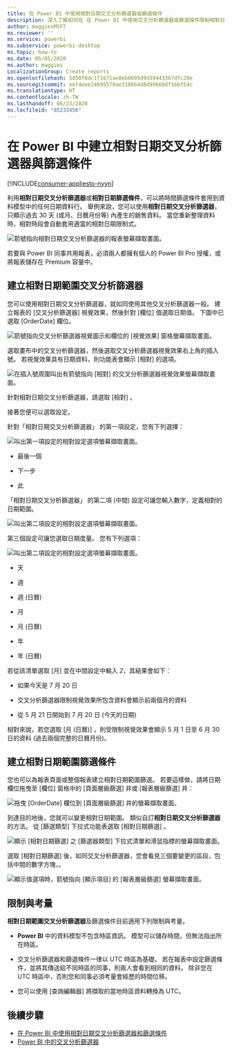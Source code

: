 ```yaml
---
title: 在 Power BI 中使用相對日期交叉分析篩選器或篩選條件
description: 深入了解如何在 在 Power BI 中使用交叉分析篩選器或篩選條件限制相對日期範圍。
author: maggiesMSFT
ms.reviewer: ''
ms.service: powerbi
ms.subservice: powerbi-desktop
ms.topic: how-to
ms.date: 05/05/2020
ms.author: maggies
LocalizationGroup: Create reports
ms.openlocfilehash: 5d50f6dc1f1671ae8eb6695d9d39443367dfc20e
ms.sourcegitcommit: eef4eee24695570ae3186b4d8d99660df16bf54c
ms.translationtype: HT
ms.contentlocale: zh-TW
ms.lasthandoff: 06/23/2020
ms.locfileid: "85233456"
---
```

# <a name="creating-a-relative-date-slicer-and-filter-in-power-bi"></a>在 Power BI 中建立相對日期交叉分析篩選器與篩選條件

[!INCLUDE[consumer-appliesto-nyyn](../includes/consumer-appliesto-nyyn.md)]

利用**相對日期交叉分析篩選器**或**相對日期篩選條件**，可以將時間篩選條件套用到資料模型中的任何日期資料行。 舉例來說，您可以使用**相對日期交叉分析篩選器**，只顯示過去 30 天 (或月、日曆月份等) 內產生的銷售資料。 當您重新整理資料時，相對時段會自動套用適當的相對日期限制式。

![箭號指向相對日期交叉分析篩選器的報表螢幕擷取畫面。](media/desktop-slicer-filter-date-range/relative-date-range-slicer-filter-01.png)

若要與 Power BI 同事共用報表，必須兩人都擁有個人的 Power BI Pro 授權，或將報表儲存在 Premium 容量中。

## <a name="create-the-relative-date-range-slicer"></a>建立相對日期範圍交叉分析篩選器

您可以使用相對日期交叉分析篩選器，就如同使用其他交叉分析篩選器一般。 建立報表的 [交叉分析篩選器]  視覺效果，然後針對 [欄位]  值選取日期值。 下圖中已選取 [OrderDate]  欄位。

![箭號指向交叉分析篩選器視覺圖示和欄位的 [視覺效果] 窗格螢幕擷取畫面。](media/desktop-slicer-filter-date-range/relative-date-range-slicer-filter-02.png)

選取畫布中的交叉分析篩選器，然後選取交叉分析篩選器視覺效果右上角的插入號。 若視覺效果具有日期資料，則功能表會顯示 [相對]  的選項。

![在插入號周圍叫出有箭號指向 [相對] 的交叉分析篩選器視覺效果螢幕擷取畫面。](media/desktop-slicer-filter-date-range/relative-date-range-slicer-filter-03.png)

針對相對日期交叉分析篩選器，請選取 [相對]  。

接著您便可以選取設定。

針對「相對日期交叉分析篩選器」  的第一項設定，您有下列選擇：

![叫出第一項設定的相對設定選項螢幕擷取畫面。](media/desktop-slicer-filter-date-range/relative-date-range-slicer-filter-04.png)

* 最後一個

* 下一步

* 此

「相對日期交叉分析篩選器」  的第二項 (中間) 設定可讓您輸入數字，定義相對的日期範圍。

![叫出第二項設定的相對設定選項螢幕擷取畫面。](media/desktop-slicer-filter-date-range/relative-date-range-slicer-filter-04a.png)

第三個設定可讓您選取日期度量。 您有下列選項：

![叫出第二項設定的相對設定選項螢幕擷取畫面。](media/desktop-slicer-filter-date-range/relative-date-range-slicer-filter-05.png)

* 天

* 週

* 週 (日曆)

* 月

* 月 (日曆)

* 年

* 年 (日曆)

若從該清單選取 [月]  並在中間設定中輸入 *2*，其結果會如下：

* 如果今天是 7 月 20 日

* 交叉分析篩選器限制視覺效果所包含資料會顯示前兩個月的資料

* 從 5 月 21 日開始到 7 月 20 日 (今天的日期)

相對來說，若您選取 [月 (日曆)]  ，則受限制視覺效果會顯示 5 月 1 日至 6 月 30 日的資料 (過去兩個完整的日曆月份)。

## <a name="create-the-relative-date-range-filter"></a>建立相對日期範圍篩選條件

您也可以為報表頁面或整個報表建立相對日期範圍篩選。 若要這樣做，請將日期欄位拖曳至 [欄位]  窗格中的 [頁面層級篩選]  井或 [報表層級篩選]  井：

![拖曳 [OrderDate] 欄位到 [頁面層級篩選] 井的螢幕擷取畫面。](media/desktop-slicer-filter-date-range/relative-date-range-slicer-filter-06.png)

到達目的地後，您就可以變更相對日期範圍。 類似自訂**相對日期交叉分析篩選器**的方法。 從 [篩選類型]  下拉式功能表選取 [相對日期篩選]  。

![顯示 [相對日期篩選] 之 [篩選器類型] 下拉式清單和滑鼠指標的螢幕擷取畫面。](media/desktop-slicer-filter-date-range/relative-date-range-slicer-filter-07.png)

選取 [相對日期篩選]  後，如同交叉分析篩選器，您會看見三個要變更的區段，包括中間的數字方塊，。

![顯示值選項時，箭號指向 [顯示項目] 的 [報表層級篩選] 螢幕擷取畫面。](media/desktop-slicer-filter-date-range/relative-date-range-slicer-filter-08.png)

## <a name="limitations-and-considerations"></a>限制與考量

**相對日期範圍交叉分析篩選器**及篩選條件目前適用下列限制與考量。

* **Power BI** 中的資料模型不包含時區資訊。 模型可以儲存時間，但無法指出所在時區。

* 交叉分析篩選器和篩選條件一律以 UTC 時區為基礎。 若在報表中設定篩選條件，並將其傳送給不同時區的同事，則兩人會看到相同的資料。 除非您在 UTC 時區中，否則您和同事必須考量會經歷的時間位移。

* 您可以使用 [查詢編輯器]  將擷取的當地時區資料轉換為 UTC。

## <a name="next-steps"></a>後續步驟

- [在 Power BI 中使用相對日期交叉分析篩選器和篩選條件](desktop-slicer-filter-date-range.md)
- [Power BI 中的交叉分析篩選器](power-bi-visualization-slicers.md)
